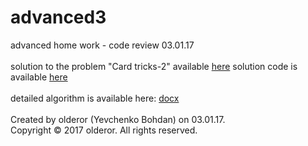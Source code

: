 # advanced3
advanced home work - code review 03.01.17<br /><br />
solution to the problem "Card tricks-2" available  [here](https://contest.yandex.ru/contest/3573/problems/C/ "Yandex Contest 3573")
solution code is available [here](../master/main.cpp)<br /><br />
detailed algorithm is available here: [docx](../master/review.docx)<br /><br />
Created by olderor (Yevchenko Bohdan) on 03.01.17.<br />
Copyright © 2017 olderor. All rights reserved.
